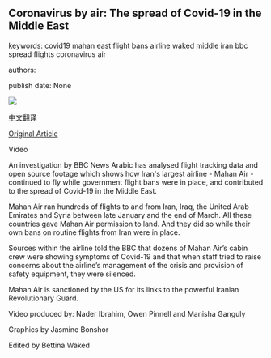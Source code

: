 ## Coronavirus by air: The spread of Covid-19 in the Middle East

keywords: covid19 mahan east flight bans airline waked middle iran bbc spread flights coronavirus air

authors: 

publish date: None

![](https://ichef.bbci.co.uk/news/1024/branded_news/C8D7/production/_112151415_p08c9m5w.jpg)

[中文翻译](Coronavirus%20by%20air%3A%20The%20spread%20of%20Covid-19%20in%20the%20Middle%20East_zh.md)

[Original Article](https://www.bbc.com/news/world-middle-east-52537663)

Video

An investigation by BBC News Arabic has analysed flight tracking data and open source footage which shows how Iran's largest airline - Mahan Air - continued to fly while government flight bans were in place, and contributed to the spread of Covid-19 in the Middle East.

Mahan Air ran hundreds of flights to and from Iran, Iraq, the United Arab Emirates and Syria between late January and the end of March. All these countries gave Mahan Air permission to land. And they did so while their own bans on routine flights from Iran were in place.

Sources within the airline told the BBC that dozens of Mahan Air’s cabin crew were showing symptoms of Covid-19 and that when staff tried to raise concerns about the airline’s management of the crisis and provision of safety equipment, they were silenced.

Mahan Air is sanctioned by the US for its links to the powerful Iranian Revolutionary Guard.

Video produced by: Nader Ibrahim, Owen Pinnell and Manisha Ganguly

Graphics by Jasmine Bonshor

Edited by Bettina Waked